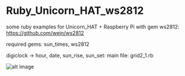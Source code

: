 # Ruby_Unicorn_HAT_ws2812
some ruby examples for Unicorn_HAT + Raspberry Pi with gem ws2812: https://github.com/wejn/ws2812

required gems: sun_times, ws2812

digiclock -> hour, date, sun_rise, sun_set: 
main file: grid2_1.rb

![alt image](https://lh4.googleusercontent.com/AszdFQq03GqO1a4vk1ik2j6LYXPemyuAGt8jojIS85n27teXmmbYdIi30W1D6LASm2vr6KbZhGoq3Z8Jqpb-=w1920-h938)
